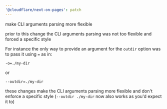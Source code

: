 ```yaml
---
'@cloudflare/next-on-pages': patch
---
```


make CLI arguments parsing more flexible

prior to this change the CLI arguments parsing was not too flexible and forced a specific style

For instance the only way to provide an argument for the `outdir` option was to pass it using `=` as in:

```
-o=./my-dir
```

or

```
--outdir=./my-dir
```

these changes make the CLI arguments parsing more flexible and don't enforce a specific style
(`--outdir ./my-dir` now also works as you'd expect it to)
